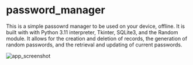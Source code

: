 # password_manager
This is a simple passowrd manager to be used on your device, offline.  It is built with with Python 3.11 interpreter, Tkinter, SQLite3, and the Random module.  It allows for the creation and deletion of records, the generation of random passwords, and the retrieval and updating of current passwords.

![app_screenshot](https://github.com/BayanganPikiran/password_manager/assets/118712787/732cabf9-787b-4359-bf61-bacd9d2306f2)
